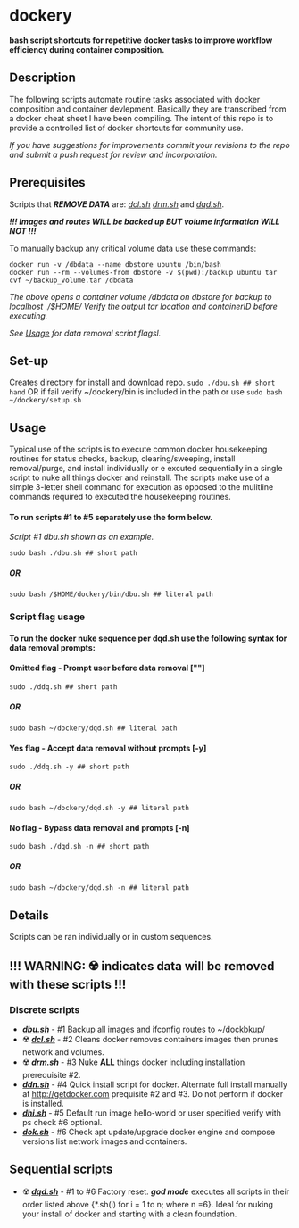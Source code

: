 # dockery

**bash script shortcuts for repetitive docker tasks to improve workflow efficiency during container composition.**

## Description
The following scripts automate routine tasks associated with docker composition and container devlepment. Basically they are transcribed from a docker cheat sheet I have been compiling. The intent of this repo is to provide a controlled list of docker shortcuts for community use.

_If you have suggestions for improvements commit your revisions to the repo and submit a push request for review and incorporation._

## Prerequisites
Scripts that _**REMOVE DATA**_ are: _[dcl.sh](https://github.com/GrayHatGuy/dockery/blob/main/bin/dcl.sh) [drm.sh](https://github.com/GrayHatGuy/dockery/blob/main/bin/drm.sh)_ and _[dqd.sh](https://github.com/GrayHatGuy/dockery/blob/main/bin/dqd.sh)_. 

_**!!! Images and routes WILL be backed up BUT volume information WILL NOT !!!**_

To manually backup any critical volume data use these commands:
 
	docker run -v /dbdata --name dbstore ubuntu /bin/bash
	docker run --rm --volumes-from dbstore -v $(pwd):/backup ubuntu tar cvf ~/backup_volume.tar /dbdata
    
_The above opens a container volume /dbdata on dbstore for backup to localhost ./$HOME/ Verify the output tar location and containerID before executing._

_See [Usage](https://github.com/GrayHatGuy/dockery/blob/main/README.md#script-flag-usage) for data removal script flagsl._

## Set-up
Creates directory for install and download repo. 
```sudo ./dbu.sh ## short hand```
OR if fail verify ~/dockery/bin is included in the path or use
```sudo bash ~/dockery/setup.sh```

## Usage
Typical use of the scripts is to execute common docker housekeeping routines for status checks, backup, clearing/sweeping, install removal/purge, and install individually or e excuted sequentially in a single script to nuke all things docker and reinstall.  The scripts make use of a simple 3-letter shell command for execution as opposed to the mulitline commands required to executed the housekeeping routines.  

#### **To run scripts #1 to #5 separately use the form below.**
_Script #1 dbu.sh shown as an example._
	
	sudo bash ./dbu.sh ## short path

##### OR	
	
	sudo bash /$HOME/dockery/bin/dbu.sh ## literal path
	
### Script flag usage
#### **To run the docker nuke sequence per dqd.sh use the following syntax for data removal prompts:**

#### Omitted flag - Prompt user before data removal [""]
	
	sudo ./ddq.sh ## short path
	
##### OR
	
	sudo bash ~/dockery/dqd.sh ## literal path
	
#### Yes flag - Accept data removal without prompts [-y]
	
	sudo ./ddq.sh -y ## short path
	
##### OR
	
	sudo bash ~/dockery/dqd.sh -y ## literal path
	
#### No flag - Bypass data removal and prompts [-n]
	
	sudo bash ./dqd.sh -n ## short path
	
##### OR

	sudo bash ~/dockery/dqd.sh -n ## literal path
	
## Details
Scripts can be ran individually or in custom sequences. 

## **!!! WARNING: ☢️ indicates data will be removed with these scripts !!!**

### Discrete scripts
- **_[dbu.sh](https://github.com/GrayHatGuy/dockery/blob/main/bin/dbu.sh)_** - #1 Backup all images and ifconfig routes to ~/dockbkup/
- ☢️ **_[dcl.sh](https://github.com/GrayHatGuy/dockery/blob/main/bin/dcl.sh)_** - #2 Cleans docker removes containers images then prunes network and volumes.
- ☢️ **_[drm.sh](https://github.com/GrayHatGuy/dockery/blob/main/bin/drm.sh)_** - #3 Nuke **ALL** things docker including installation prerequisite #2.
- **_[ddn.sh](https://github.com/GrayHatGuy/dockery/blob/main/bin/ddn.sh)_** - #4 Quick install script for docker. Alternate full install manually at http://getdocker.com prequisite #2 and #3. Do not perform if docker is installed. 
- **_[dhi.sh](https://github.com/GrayHatGuy/dockery/blob/main/bin/dhi.sh)_** - #5 Default run image hello-world or user specified verify with ps check #6 optional.
- **_[dok.sh](https://github.com/GrayHatGuy/dockery/blob/main/bin/dok.sh)_** - #6 Check apt update/upgrade docker engine and compose versions list network images and containers. 

 
## Sequential scripts
- ☢️ **_[dqd.sh](https://github.com/GrayHatGuy/dockery/blob/main/bin/dqd.sh)_** - #1 to #6  Factory reset. _**god mode**_ executes all scripts in their order listed above {*.sh(i) for i = 1 to n; where n =6}. Ideal for nuking your install of docker and starting with a clean foundation.  
